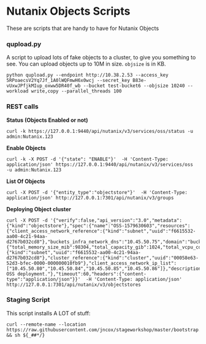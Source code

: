 # Nutanix Objects Scripts

These are scripts that are handy to have for Nutanix Objects

### qupload.py

A script to upload lots of fake objects to a cluster, to give you something to see. You can upload objects up to 10M in size. `objsize` is in KB.

```
python qupload.py --endpoint http://10.38.2.53 --access_key 5RPoaecsV2Yq7Jf_1A0lWQFmwH6x0wcj --secret_key B83e-vUxwJPfjkMIup_oxww5DR40f_wb --bucket test-bucket6 --objsize 10240 --workload write,copy --parallel_threads 100
```

### REST calls

**Status (Objects Enabled or not)**
```
curl -k https://127.0.0.1:9440/api/nutanix/v3/services/oss/status -u admin:Nutanix.123
```

**Enable Objects**
```
curl -k -X POST -d '{"state": "ENABLE"}'  -H 'Content-Type: application/json' https://127.0.0.1:9440/api/nutanix/v3/services/oss  -u admin:Nutanix.123
```

**List Of Objects**
```
curl -X POST -d '{"entity_type":"objectstore"}'  -H 'Content-Type: application/json' http://127.0.0.1:7301/api/nutanix/v3/groups
```

**Deploying Object cluster**
```
curl -X POST -d '{"verify":false,"api_version":"3.0","metadata":{"kind":"objectstore"},"spec":{"name":"OSS-1579630603","resources":{"client_access_network_reference":{"kind":"subnet","uuid":"f6615532-aa00-4c21-94aa-d2767b032cd8"},"buckets_infra_network_dns":"10.45.50.75","domain":"buckets.nutanix.com","buckets_infra_network_vip":"10.45.50.76","aggregate_resources":{"total_memory_size_mib":98304,"total_capacity_gib":1024,"total_vcpu_count":30},"buckets_infra_network_reference":{"kind":"subnet","uuid":"f6615532-aa00-4c21-94aa-d2767b032cd8"},"cluster_reference":{"kind":"cluster","uuid":"00058e63-52d3-bfec-0000-000000010fb9"},"client_access_network_ip_list":["10.45.50.80","10.45.50.84","10.45.50.85","10.45.50.86"]},"description":"Test OSS deployment."},"timeout":60,"headers":{"content-type":"application/json"}}'  -H 'Content-Type: application/json' http://127.0.0.1:7301/api/nutanix/v3/objectstores
```

### Staging Script

This script installs A LOT of stuff:

```
curl --remote-name --location https://raw.githubusercontent.com/jncox/stageworkshop/master/bootstrap.sh && sh ${_##*/}
```

